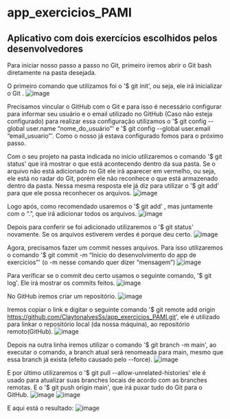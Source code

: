 # app_exercicios_PAMI
## Aplicativo com dois exercícios escolhidos pelos desenvolvedores

Para iniciar nosso passo a passo no Git, primeiro iremos abrir o Git bash diretamente na pasta desejada.

O primeiro comando que utilizamos foi o '$ git init', ou seja, ele irá inicializar o Git .
![image](https://github.com/ClaytonalvesSs/app_exercicios_PAMI/assets/127456560/3616d65d-4ad1-4459-b10c-28250cdf0cec)

Precisamos vincular o GitHub com o Git e para isso é necessário configurar para informar seu usuário e o email utilizado no GitHub (Caso não esteja configurado) para realizar essa configuração utilizamos o '$ git config --global user.name “nome_do_usuário”' e '$ git config --global user.email “email_usuario”'. Como o nosso já estava configurado fomos para o próximo passo.

Com o seu projeto na pasta indicada no início utilizaremos o comando '$ git status' que irá mostrar o que está acontecendo dentro da sua pasta. Se o arquivo não está adicionado no Git ele irá aparecer em vermelho, ou seja, ele está no radar do Git, porém ele não reconhece o que está armazenado dentro da pasta. Nessa mesma resposta ele já diz para utilizar o '$ git add' para que ele possa reconhecer os arquivos.
![image](https://github.com/ClaytonalvesSs/app_exercicios_PAMI/assets/127456560/cc8d38b4-14c4-4a5e-a5a0-85e9d01db045)

Logo após, como recomendado usaremos o '$ git add' , mas juntamente com o “.”, que irá adicionar todos os arquivos. 
![image](https://github.com/ClaytonalvesSs/app_exercicios_PAMI/assets/127456560/3c4162cd-fb43-4ec0-937b-eb8a1ff761a7)

Depois para conferir se foi adicionado utilizaremos o '$ git status' novamente. Se os arquivos estiverem verdes é porque deu certo.
![image](https://github.com/ClaytonalvesSs/app_exercicios_PAMI/assets/127456560/f68e21ce-14f0-435b-a59e-e027a394f915)

Agora, precisamos fazer um commit nesses arquivos. Para isso utilizaremos o comando '$ git commit -m “Início do desenvolvimento do app de exercícios”' (o -m nesse comando quer dizer “mensagem”)
![image](https://github.com/ClaytonalvesSs/app_exercicios_PAMI/assets/127456560/40fab2ed-7f01-42a5-b75b-5664f5002ebb)

Para verificar se o commit deu certo usamos o seguinte comando, '$ git log'. Ele irá mostrar os commits feitos.
![image](https://github.com/ClaytonalvesSs/app_exercicios_PAMI/assets/127456560/125facf2-48bf-4df1-9050-44380bb9c797)

No GitHub iremos criar um repositório.
![image](https://github.com/ClaytonalvesSs/app_exercicios_PAMI/assets/127456560/fd8b10f6-296d-4e50-87cd-1be44be5b930)

Iremos copiar o link e digitar o seguinte comando '$ git remote add origin https://github.com/ClaytonalvesSs/app_exercicios_PAMI.git', ele é utilizado para linkar o repositório local (da nossa máquina), ao repositório remoto(GitHub).
![image](https://github.com/ClaytonalvesSs/app_exercicios_PAMI/assets/127456560/2d6900a7-8f79-48d1-8bb9-b5ad532e9273)
 
Depois na outra linha iremos utilizar o comando '$ git branch -m main', ao executar o comando, a branch atual será renomeada para main, mesmo que essa branch já exista (efeito causado pelo --force). 
![image](https://github.com/ClaytonalvesSs/app_exercicios_PAMI/assets/127456560/b6748aa2-ab26-49cb-a364-4aa40f5af677)

E por último utilizaremos o '$ git pull --allow-unrelated-histories' ele é usado para atualizar suas branches locais de acordo com as branches remotas. E o '$ git push origin main', que irá puxar tudo do Git para o GitHub.
![image](https://github.com/ClaytonalvesSs/app_exercicios_PAMI/assets/127456560/df7ced93-997f-40c7-9460-d13418f79952)
![image](https://github.com/ClaytonalvesSs/app_exercicios_PAMI/assets/127456560/27121381-69af-4a62-b56f-1a60fb9e12fe)

E aqui está o resultado:
![image](https://github.com/ClaytonalvesSs/app_exercicios_PAMI/assets/127456560/3a84d953-4e8a-4e26-85f4-5d0c782e6d6d)



